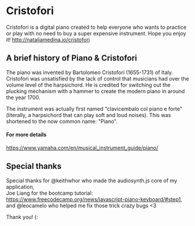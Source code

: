 # Cristofori 
Cristofori is a digital piano created to help everyone who wants to practice or play 
with no need to buy a super expensive instrument. Hope you enjoy it!
http://nataliamedina.io/cristofori


## A brief history of Piano & Cristofori
The piano was invented by Bartolomeo Cristofori (1655-1731) of Italy. Cristofori was unsatisfied by the lack of control that musicians had over the volume 
level of the harpsichord. He is credited for switching out the plucking mechanism with a hammer to create the modern piano in around the year 1700.

The instrument was actually first named "clavicembalo col piano e forte" (literally, a harpsichord that can play soft and loud noises). 
This was shortened to the now common name: "Piano".

#### For more details
https://www.yamaha.com/en/musical_instrument_guide/piano/

## Special thanks
Special thanks for 
@keithwhor who made the audiosynth.js core of my application,  
Joe Liang for the bootcamp tutorial: https://www.freecodecamp.org/news/javascript-piano-keyboard/#step1,
and @leocamelo who helped me fix those trick crazy bugs <3 

Thank you! (:
